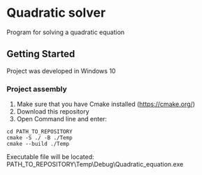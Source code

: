 # Quadratic solver
Program for solving a quadratic equation

## Getting Started
Project was developed in Windows 10

### Project assembly
1. Make sure that you have Cmake installed (https://cmake.org/)
2. Download this repository
3. Open Command line and enter:
```
cd PATH_TO_REPOSITORY
cmake -S ./ -B ./Temp
cmake --build ./Temp
```
Executable file will be located: PATH_TO_REPOSITORY\Temp\Debug\Quadratic_equation.exe

